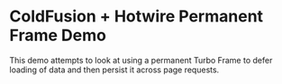 
# ColdFusion + Hotwire Permanent Frame Demo

This demo attempts to look at using a permanent Turbo Frame to defer loading of data and then persist it across page requests.
